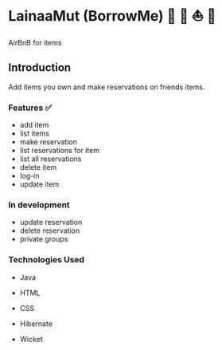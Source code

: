# LainaaMut (BorrowMe)   :movie_camera: :game_die: :boat:  :guitar:
AirBnB for items 

## Introduction
Add items you own and make reservations on friends items.

### Features  :white_check_mark:
- add item
- list items
- make reservation
- list reservations for item
- list all reservations
- delete item
- log-in
- update item


### In development
- update reservation
- delete reservation
- private groups

### Technologies Used
- Java
- HTML
- CSS

- Hibernate
- Wicket

